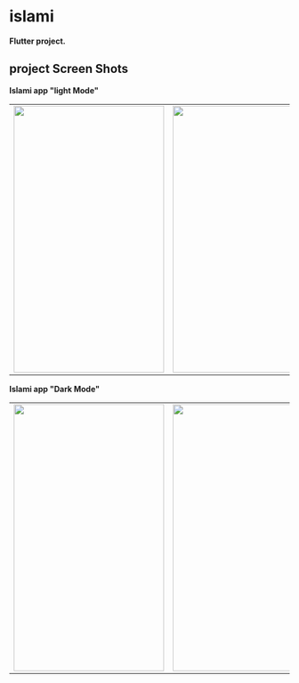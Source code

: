 # islami

 **Flutter project.**

## project Screen Shots


**Islami app "light Mode"**
<table>
  <tr>
    <td><img src="https://user-images.githubusercontent.com/132190049/235464725-30839fdd-292b-4f2e-88fe-14923301de0f.jpg" width=270 height=480></td>
    <td><img src="https://user-images.githubusercontent.com/132190049/235464873-fdc4ac2c-4731-4063-a019-a4a6fe2075cf.jpg" width=270 height=480></td>
    <td><img src="https://user-images.githubusercontent.com/132190049/235464980-7ae04baa-ae10-44b0-9107-cfe8407bfb52.jpg" width=270 height=480></td>
  </tr>
 </table>
 
 **Islami app "Dark Mode"**
 <table>
 
  <tr>
    <td><img src="https://user-images.githubusercontent.com/132190049/235465268-34d73d3a-2a11-4e05-b67b-60b97bf97a67.jpg" width=270 height=480></td>
    <td><img src="https://user-images.githubusercontent.com/132190049/235465336-ddc059a9-ac6f-4bfa-ac20-e939bd7b4424.jpg" width=270 height=480></td>
    <td><img src="https://user-images.githubusercontent.com/132190049/235465393-ff8cdf32-3dc5-45b1-9176-f859c79573a6.jpg" width=270 height=480></td>
  </tr>
 </table>


